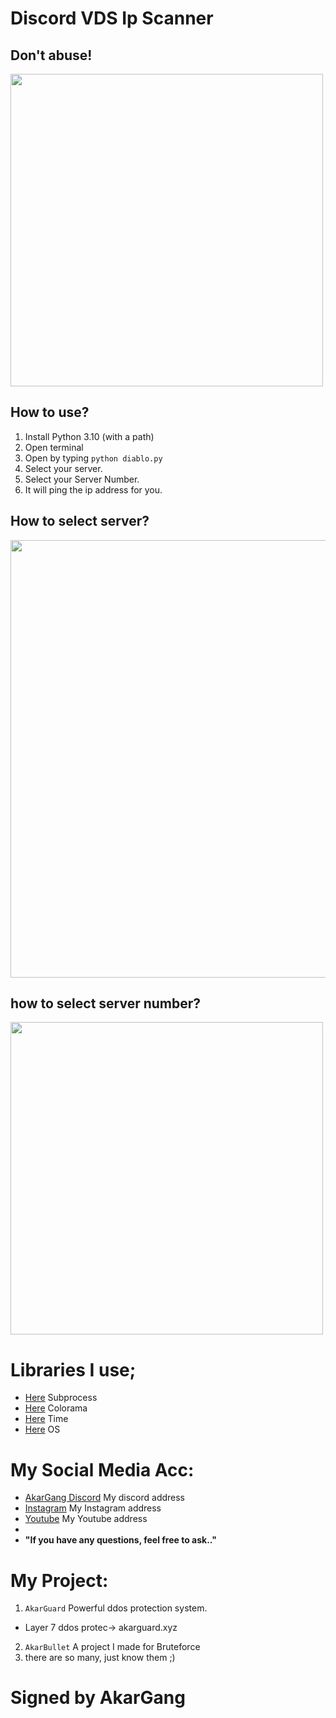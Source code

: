 # Discord VDS Ip Scanner
## Don't abuse!

<img src="https://cdn.discordapp.com/attachments/805191051316297759/895431920605872200/diabloakar.gif" width="500" />

## How to use?
1. Install Python 3.10 (with a path)
2. Open terminal
3. Open by typing `python diablo.py`
4. Select your server.
5. Select your Server Number.
6. It will ping the ip address for you.

## How to select server?

<img src="https://cdn.discordapp.com/attachments/805191051316297759/897531462423834694/unknown.png" width="700" />

## how to select server number?

<img src="https://cdn.discordapp.com/attachments/805191051316297759/897532774611828796/unknown.png" width="500" />

# Libraries I use;

- [Here](https://pypi.org/project/subprocess32/) Subprocess
- [Here](https://pypi.org/project/colorama/) Colorama
- [Here](https://pypi.org/project/time-tools/) Time
- [Here](https://pypi.org/project/os0/) OS

# My Social Media Acc:

- [AkarGang Discord](https://discord.gg/6zWuHBmxvX) My discord address
- [Instagram](https://instagram.com/diabloakar) My Instagram address
- [Youtube](https://www.youtube.com/channel/UCsNTY2G3WUQgUt3QHMWgBoQ) My Youtube address
- 
-  **"If you have any questions, feel free to ask.."** 


# My Project:


1. `AkarGuard` Powerful ddos ​​protection system.
-  Layer 7 ddos protec-> akarguard.xyz

2. `AkarBullet` A project I made for Bruteforce
3. there are so many, just know them ;)


# Signed by AkarGang
